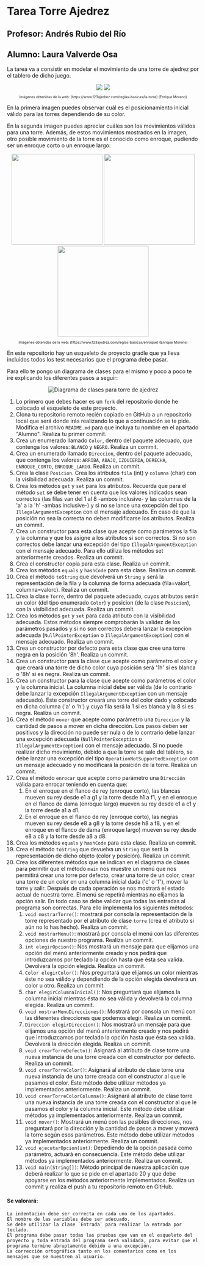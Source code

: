 # Tarea Torre Ajedrez
## Profesor: Andrés Rubio del Río
## Alumno: Laura Valverde Osa

La tarea va a consistir en modelar el movimiento de una torre de ajedrez por el tablero de dicho juego.
<div align="center">

<img src="src/main/resources/posicionInicialTorre.png"/>
<img src="src/main/resources/movimientoTorre.png"/>

<p style="font-size: xx-small">Imágenes obtenidas de la web: (https://www.123ajedrez.com/reglas-basicas/la-torre) (Enrique Moreno)</p>
</div>

En la primera imagen puedes observar cuál es el posicionamiento inicial válido para las torres dependiendo de su color.

En la segunda imagen puedes apreciar cuáles son los movimientos válidos para una torre. Además, de estos movimientos mostrados en la imagen, otro posible movimiento de la torre es el conocido como enroque, pudiendo ser un enroque corto o un enroque largo:
</div>

<div align="center">
<img src="src/main/resources/PosicionSinEnroque.png" width="238" height="238"/>
<img src="src/main/resources/Enroque.png" width="238" height="238"/>
<img src="src/main/resources/EnroqueCortoYLargo.png" width="238" height="238"/>
<p style="font-size: xx-small">Imágenes obtenidas de la web: (https://www.123ajedrez.com/reglas-basicas/enroque) (Enrique Moreno)</p>
</div>

En este repositorio hay un esqueleto de proyecto gradle que ya lleva incluidos todos los test necesarios que el programa debe pasar.

Para ello te pongo un diagrama de clases para el mismo y poco a poco te iré explicando los diferentes pasos a seguir:
<div align="center"><img src="src/main/resources/TorreAjedrez.png" alt="Diagrama de clases para torre de ajedrez"/>
</div>

1. Lo primero que debes hacer es un `fork` del repositorio donde he colocado el esqueleto de este proyecto.
2. Clona tu repositorio remoto recién copiado en GitHub a un repositorio local que será donde irás realizando lo que a continuación se te pide. Modifica el archivo `README.md` para que incluya tu nombre en el apartado "Alumno". Realiza tu primer commit.
3. Crea un enumerado llamado `Color`, dentro del paquete adecuado, que contenga los valores: `BLANCO` y `NEGRO`. Realiza un commit.
4. Crea un enumerado llamado `Direccion`, dentro del paquete adecuado, que contenga los valores: `ARRIBA`, `ABAJO`, `IZQUIERDA`, `DERECHA`, `ENROQUE_CORTO`, `ENROQUE_LARGO`. Realiza un commit.
5. Crea la clase `Posicion`. Crea los atributos `fila` (int) y `columna` (char) con la visibilidad adecuada. Realiza un commit.
6. Crea los métodos `get` y `set` para los atributos. Recuerda que para el método `set` se debe tener en cuenta que los valores indicados sean correctos (las filas van del 1 al 8 -ambos inclusive- y las columnas de la 'a' a la 'h' -ambas inclusive-) y si no se lance una excepción del tipo `IllegalArgumentException` con el mensaje adecuado. En caso de que la posición no sea la correcta no deben modificarse los atributos. Realiza un commit.
7. Crea un constructor para esta clase que acepte como parámetros la fila y la columna y que los asigne a los atributos si son correctos. Si no son correctos debe lanzar una excepción del tipo `IllegalArgumentException` con el mensaje adecuado. Para ello utiliza los métodos set anteriormente creados. Realiza un commit.
8. Crea el constructor copia para esta clase. Realiza un commit.
9. Crea los métodos `equals` y `hashCode` para esta clase. Realiza un commit.
10. Crea el método `toString` que devolverá un `String` y será la representación de la fila y la columna de forma adecuada (fila=valorf, columna=valorc). Realiza un commit.
11. Crea la clase `Torre`, dentro del paquete adecuado, cuyos atributos serán un color (del tipo enumerado `Color`) y posicion (de la clase `Posicion`), con la visibilidad adecuada. Realiza un commit.
12. Crea los métodos `get` y `set` para cada atributo con la visibilidad adecuada. Estos métodos siempre comprobarán la validez de los parámetros pasados y si no son correctos deberá lanzar la excepción adecuada (`NullPointerException` o `IllegalArgumentException`) con el mensaje adecuado. Realiza un commit.
13. Crea un constructor por defecto para esta clase que cree una torre negra en la posición '8h'. Realiza un commit.
14. Crea un constructor para la clase que acepte como parámetro el color y que creará una torre de dicho color cuya posición será '1h' si es blanca o '8h' si es negra. Realiza un commit.
15. Crea un constructor para la clase que acepte como parámetros el color y la columna inicial. La columna inicial debe ser válida (de lo contrario debe lanzar la excepción `IllegalArgumentException` con un mensaje adecuado). Este constructor creará una torre del color dado y colocado en dicha columna ('a' o 'h') y cuya fila será la 1 si es blanca y la 8 si es negra. Realiza un commit.
16. Crea el método `mover` que acepte como parámetro una `Direccion` y la cantidad de pasos a mover en dicha dirección. Los pasos deben ser positivos y la dirección no puede ser nula o de lo contrario debe lanzar una excepción adecuada (`NullPointerException` o `IllegalArgumentException`) con el mensaje adecuado. Si no puede realizar dicho movimiento, debido a que la torre se sale del tablero, se debe lanzar una excepción del tipo `OperationNotSupportedException` con un mensaje adecuado y no modificará la posición de la torre. Realiza un commit.
17. Crea el método `enrocar` que acepte como parámetro una `Dirección` válida para enrocar teniendo en cuenta que: 
	1. En el enroque en el flanco de rey (enroque corto), las blancas mueven su rey desde e1 a g1 y la torre desde h1 a f1, y en el enroque en el flanco de dama (enroque largo) mueven su rey desde e1 a c1 y la torre desde a1 a d1.
	2. En el enroque en el flanco de rey (enroque corto), las negras mueven su rey desde e8 a g8 y la torre desde h8 a f8, y en el enroque en el flanco de dama (enroque largo) mueven su rey desde e8 a c8 y la torre desde a8 a d8.
18. Crea los métodos `equals` y `hashCode` para esta clase. Realiza un commit.
19. Crea el método `toString` que devuelva un `String` que será la representación de dicho objeto (color y posición). Realiza un commit.
20. Crea los diferentes métodos que se indican en el diagrama de clases para permitir que el método `main` nos muestre un menú que nos permitirá crear una torre por defecto, crear una torre de un color, crear una torre de un color en una columna inicial dada ('c' o 'f'), mover la torre y salir. Después de cada operación se nos mostrará el estado actual de nuestra torre. El menú se repetirá mientras no elijamos la opción salir. En todo caso se debe validar que todas las entradas al programa son correctas. Para ello implementa los siguientes métodos:
    1. `void mostrarTorre()`: mostrará por consola la representación de la torre representado por el atributo de clase `torre` (crea el atributo si aún no lo has hecho). Realiza un commit.
    2. `void mostrarMenu()`: mostrará por consola el menú con las diferentes opciones de nuestro programa. Realiza un commit.
    3. `int elegirOpcion()`: Nos mostrará un mensaje para que elijamos una opción del menú anteriormente creado y nos pedirá que introduzcamos por teclado la opción hasta que ésta sea valida. Devolverá la opción elegida. Realiza un commit.
    4. `Color elegirColor()`: Nos preguntará que elijamos un color mientras éste no sea válido y dependiendo de la opción elegida devolverá un color u otro. Realiza un commit.
    5. `char elegirColumnaInicial()`: Nos preguntará que elijamos la columna inicial mientras ésta no sea válida y devolverá la columna elegida. Realiza un commit.
    6. `void mostrarMenuDirecciones()`: Mostrará por consola un menú con las diferentes direcciones que podemos elegir. Realiza un commit.
    7. `Direccion elegirDireccion()`: Nos mostrará un mensaje para que elijamos una opción del menú anteriormente creado y nos pedirá que introduzcamos por teclado la opción hasta que ésta sea valida. Devolverá la dirección elegida. Realiza un commit.
    8. `void crearTorreDefecto()`: Asignará al atributo de clase torre una nueva instancia de una torre creada con el constructor por defecto. Realiza un commit.
    9. `void crearTorreColor()`: Asignará al atributo de clase torre una nueva instancia de una torre creada con el constructor al que le pasamos el color. Este método debe utilizar métodos ya implementados anteriormente. Realiza un commit.
    10. `void crearTorreColorColumna()`: Asignará al atributo de clase torre una nueva instancia de una torre creada con el constructor al que le pasamos el color y la columna inicial. Este método debe utilizar métodos ya implementados anteriormente. Realiza un commit.
    11. `void mover()`: Mostrará un menú con las posibles direcciones, nos preguntará por la dirección y la cantidad de pasos a mover y moverá la torre según esos parámetros. Este método debe utilizar métodos ya implementados anteriormente. Realiza un commit.
    12. `void ejecutarOpcion(int)`: Depediendo de la opción pasada como parámetro, actuará en consecuencia. Este método debe utilizar métodos ya implementados anteriormente. Realiza un commit.
    13. `void main(String[])`: Método principal de nuestra aplicación que deberá realizar lo que se pide en el apartado 20 y que debe apoyarse en los métodos anteriormente implementados. Realiza un commit y realiza el push a tu repositorio remoto en GitHub.


#### Se valorará:

    La indentación debe ser correcta en cada uno de los apartados.
    El nombre de las variables debe ser adecuado.
    Se debe utilizar la clase `Entrada` para realizar la entrada por teclado.
    El programa debe pasar todas las pruebas que van en el esqueleto del proyecto y toda entrada del programa será validada, para evitar que el programa termine abruptamente debido a una excepción.
    La corrección ortográfica tanto en los comentarios como en los mensajes que se muestren al usuario.
